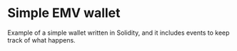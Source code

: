 # Simple EMV wallet

Example of a simple wallet written in Solidity, and it includes events to keep track of what happens.
